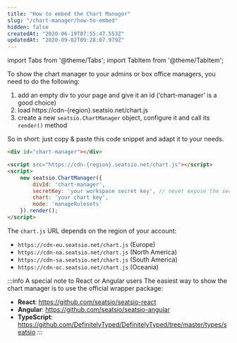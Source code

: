 ```yaml
---
title: "How to embed the Chart Manager"
slug: "/chart-manager/how-to-embed"
hidden: false
createdAt: "2020-06-19T07:55:47.553Z"
updatedAt: "2020-09-02T09:28:07.979Z"
---
```


import Tabs from '@theme/Tabs';
import TabItem from '@theme/TabItem';

To show the chart manager to your admins or box office managers, you need to do the following:

1. add an empty div to your page and give it an id (‘chart-manager’ is a good choice)
2. load https://cdn-{region}.seatsio.net/chart.js
3. create a new `seatsio.ChartManager` object, configure it and call its `render()` method

So in short: just copy & paste this code snippet and adapt it to your needs.

```html
<div id="chart-manager"></div>

<script src="https://cdn-{region}.seatsio.net/chart.js"></script>
<script>
    new seatsio.ChartManager({
        divId: 'chart-manager',
        secretKey: 'your workspace secret key', // never expose the secret key on a public web page!
        chart: 'your chart key',
        mode: 'manageRulesets'
    }).render();
</script>
```

The `chart.js` URL depends on the region of your account:

- `https://cdn-eu.seatsio.net/chart.js` (Europe)
- `https://cdn-na.seatsio.net/chart.js` (North America)
- `https://cdn-sa.seatsio.net/chart.js` (South America)
- `https://cdn-oc.seatsio.net/chart.js` (Oceania)

:::info A special note to React or Angular users
The easiest way to show the chart manager is to use the official wrapper package: 

* **React**: https://github.com/seatsio/seatsio-react
* **Angular**: https://github.com/seatsio/seatsio-angular
* **TypeScript**: https://github.com/DefinitelyTyped/DefinitelyTyped/tree/master/types/seatsio
:::

